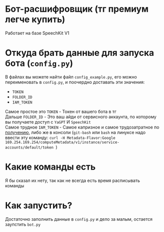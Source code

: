 # Бот-расшифровщик (тг премиум легче купить)
Работает на базе SpeechKit V1
# Откуда брать данные для запуска бота (`config.py`)
В файлах вы можете найти файл `config_example.py`, его можно переименовать в `config.py`, и поочердно доставать эти значения:
- `TOKEN`
- `FOLDER_ID`
- `IAM_TOKEN`  

Самое простое это `TOKEN` - Токен от вашего бота в тг  
Дальше `FOLDER_ID` - Это ваш айди от сервисного аккаунта, по которому вы получаете доступ с `YaGPT` И `SpeechKit`  
Самое трудное `IAM_TOKEN` - Самое капризное и самое трудозатратное по [получению](https://yandex.cloud/ru/docs/foundation-models/quickstart/yandexgpt#api_1), либо же в консоли (`git-bash` или `bash` на линуксе надо ввести эту команду: `curl -H Metadata-Flavor:Google 169.254.169.254/computeMetadata/v1/instance/service-accounts/default/token
`) 

# Какие команды есть
Я бы сказал их нету, так как не всегда есть время расписывать команды

# Как запустить?
Достаточно заполнить данные в `config.py` и дело за малым, остается заупстить `bot.py`